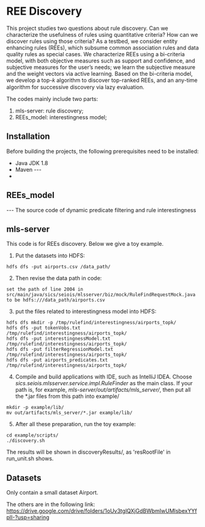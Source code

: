 # REE Discovery
This project studies two questions about rule discovery. Can we
characterize the usefulness of rules using quantitative criteria? How
can we discover rules using those criteria? As a testbed, we consider
entity enhancing rules (REEs), which subsume common association
rules and data quality rules as special cases. We characterize REEs
using a bi-criteria model, with both objective measures such as
support and confidence, and subjective measures for the user’s
needs; we learn the subjective measure and the weight vectors via
active learning. Based on the bi-criteria model, we develop a top-𝑘
algorithm to discover top-ranked REEs, and an any-time algorithm
for successive discovery via lazy evaluation. 

The codes mainly include two parts:
1. mls-server: rule discovery;  
2. REEs_model: interestingness model;  

## Installation
Before building the projects, the following prerequisites need to be installed:
* Java JDK 1.8
* Maven ---
* 

## REEs_model
--- The source code of dynamic predicate filtering and rule interestingness

## mls-server    
This code is for REEs discovery.
Below we give a toy example.

1. Put the datasets into HDFS:
```
hdfs dfs -put airports.csv /data_path/
```
2. Then revise the data path in code:
```
set the path of line 2004 in src/main/java/sics/seiois/mlsserver/biz/mock/RuleFindRequestMock.java to be hdfs:///data_path/airports.csv
```
3. put the files related to interestingness model into HDFS:
```
hdfs dfs mkdir -p /tmp/rulefind/interestingness/airports_topk/
hdfs dfs -put tokenVobs.txt /tmp/rulefind/interestingness/airports_topk/
hdfs dfs -put interestingnessModel.txt /tmp/rulefind/interestingness/airports_topk/
hdfs dfs -put filterRegressionModel.txt /tmp/rulefind/interestingness/airports_topk/
hdfs dfs -put airports_predicates.txt /tmp/rulefind/interestingness/airports_topk/
```
4. Compile and build applications with IDE, such as IntelliJ IDEA. Choose *sics.seiois.mlsserver.service.impl.RuleFinder* as the main class.
If your path is, for example, *mls-server/out/artifacts/mls_server/*, then put all the *.jar files from this path into example/
```
mkdir -p example/lib/
mv out/artifacts/mls_server/*.jar example/lib/
```
5. After all these preparation, run the toy example:
```
cd example/scripts/
./discovery.sh
```
The results will be shown in discoveryResults/, as 'resRootFile' in run_unit.sh shows.

## Datasets
Only contain a small dataset Airport.

The others are in the following link:
https://drive.google.com/drive/folders/1oUv3tglQXjGdBWbmIwUMlsbexYYfplI-?usp=sharing